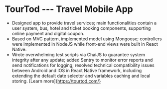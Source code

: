 # TourTod --- Travel Mobile App

- Designed app to provide travel services; main functionalities contain a user system, bus, hotel and ticket booking components, supporting online payment and digital coupon.
- Based on MVC pattern, implemented model using Mongoose; controllers were implemented in NodeJS while front-end views were built in React Native.
- Wrote overwhelming test scripts via ChaiJS to guarantee system integrity after any update; added Sentry to monitor error reports and send notifications for logging; resolved technical compatibility issues between Android and IOS in React Native framework, including extending the default date selector and variables caching and local storing.
[Learn more]{https://tourtod.com/}